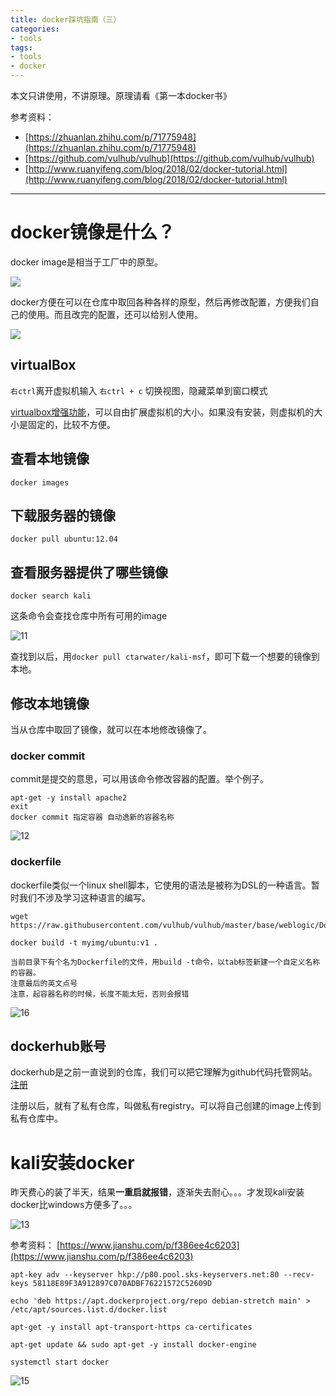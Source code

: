 ```yaml
---
title: docker踩坑指南（三）
categories:
- tools
tags:
- tools
- docker
---
```


本文只讲使用，不讲原理。原理请看《第一本docker书》

参考资料：
- [https://zhuanlan.zhihu.com/p/71775948](https://zhuanlan.zhihu.com/p/71775948)
- [https://github.com/vulhub/vulhub](https://github.com/vulhub/vulhub)
- [http://www.ruanyifeng.com/blog/2018/02/docker-tutorial.html](http://www.ruanyifeng.com/blog/2018/02/docker-tutorial.html)

---
# docker镜像是什么？

docker image是相当于工厂中的原型。

![](https://raw.githubusercontent.com/Whale3070/Whale3070.github.io/master/images/08-19-07/1.jpg)

docker方便在可以在仓库中取回各种各样的原型，然后再修改配置，方便我们自己的使用。而且改完的配置，还可以给别人使用。

![](https://raw.githubusercontent.com/Whale3070/Whale3070.github.io/master/images/08-19-07/2.jpg)

## virtualBox
`右ctrl`离开虚拟机输入
`右ctrl + c` 切换视图，隐藏菜单到窗口模式

[virtualbox增强功能](https://blog.csdn.net/textboy/article/details/48293731)，可以自由扩展虚拟机的大小。如果没有安装，则虚拟机的大小是固定的，比较不方便。

## 查看本地镜像
`docker images`

##  下载服务器的镜像
`docker pull ubuntu:12.04`

## 查看服务器提供了哪些镜像
`docker search kali`

这条命令会查找仓库中所有可用的image

![11](https://raw.githubusercontent.com/Whale3070/Whale3070.github.io/master/images/08-19-07/11.PNG)

查找到以后，用`docker pull ctarwater/kali-msf`，即可下载一个想要的镜像到本地。

## 修改本地镜像
当从仓库中取回了镜像，就可以在本地修改镜像了。

### docker commit
commit是提交的意思，可以用该命令修改容器的配置。举个例子。

```
apt-get -y install apache2
exit
docker commit 指定容器 自动逸新的容器名称
```
![12](https://raw.githubusercontent.com/Whale3070/Whale3070.github.io/master/images/08-19-07/12.PNG)

### dockerfile
dockerfile类似一个linux shell脚本，它使用的语法是被称为DSL的一种语言。暂时我们不涉及学习这种语言的编写。

```
wget https://raw.githubusercontent.com/vulhub/vulhub/master/base/weblogic/Dockerfile

docker build -t myimg/ubuntu:v1 .

当前目录下有个名为Dockerfile的文件，用build -t命令，以tab标签新建一个自定义名称的容器。
注意最后的英文点号
注意，起容器名称的时候，长度不能太短，否则会报错
```

![16](https://raw.githubusercontent.com/Whale3070/Whale3070.github.io/master/images/08-19-07/16.PNG)

## dockerhub账号
dockerhub是之前一直说到的仓库，我们可以把它理解为github代码托管网站。[注册](https://hub.docker.com/signup)

注册以后，就有了私有仓库，叫做私有registry。可以将自己创建的image上传到私有仓库中。


# kali安装docker

昨天费心的装了半天，结果**一重启就报错**，逐渐失去耐心。。。才发现kali安装docker比windows方便多了。。。

![13](https://raw.githubusercontent.com/Whale3070/Whale3070.github.io/master/images/08-19-07/13.PNG)

参考资料： [https://www.jianshu.com/p/f386ee4c6203](https://www.jianshu.com/p/f386ee4c6203)

```
apt-key adv --keyserver hkp://p80.pool.sks-keyservers.net:80 --recv-keys 58118E89F3A912897C070ADBF76221572C52609D

echo 'deb https://apt.dockerproject.org/repo debian-stretch main' > /etc/apt/sources.list.d/docker.list

apt-get -y install apt-transport-https ca-certificates

apt-get update && sudo apt-get -y install docker-engine

systemctl start docker
```
![15](https://raw.githubusercontent.com/Whale3070/Whale3070.github.io/master/images/08-19-07/15.PNG)

